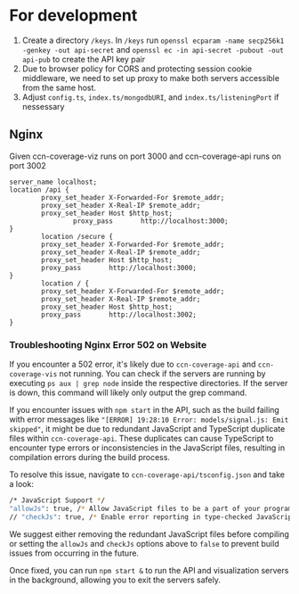 # For development
1. Create a directory ```/keys```. In ```/keys``` run ```openssl ecparam -name secp256k1 -genkey -out api-secret``` and ```openssl ec -in api-secret -pubout -out api-pub``` to create the API key pair
2. Due to browser policy for CORS and protecting session cookie middleware, we need to set up proxy to make both servers accessible from the same host.
3. Adjust ```config.ts```, ```index.ts/mongodbURI```, and ```index.ts/listeningPort``` if nessessary
## Nginx
Given ccn-coverage-viz runs on port 3000 and ccn-coverage-api runs on port 3002
```
server_name localhost;
location /api {
        proxy_set_header X-Forwarded-For $remote_addr;
        proxy_set_header X-Real-IP $remote_addr;
        proxy_set_header Host $http_host;
                proxy_pass       http://localhost:3000;
}
        location /secure {
        proxy_set_header X-Forwarded-For $remote_addr;
        proxy_set_header X-Real-IP $remote_addr;
        proxy_set_header Host $http_host;
        proxy_pass       http://localhost:3000;
}
        location / {
        proxy_set_header X-Forwarded-For $remote_addr;
        proxy_set_header X-Real-IP $remote_addr;
        proxy_set_header Host $http_host;
        proxy_pass       http://localhost:3002;
}
 ```
### Troubleshooting Nginx Error 502 on Website

If you encounter a 502 error, it's likely due to `ccn-coverage-api` and `ccn-coverage-vis` not running. You can check if the servers are running by executing `ps aux | grep node` inside the respective directories. If the server is down, this command will likely only output the grep command.

If you encounter issues with `npm start` in the API, such as the build failing with error messages like `"[ERROR] 19:28:10 Error: models/signal.js: Emit skipped"`, it might be due to redundant JavaScript and TypeScript duplicate files within `ccn-coverage-api`. These duplicates can cause TypeScript to encounter type errors or inconsistencies in the JavaScript files, resulting in compilation errors during the build process.

To resolve this issue, navigate to `ccn-coverage-api/tsconfig.json` and take a look:

```bash
/* JavaScript Support */
"allowJs": true, /* Allow JavaScript files to be a part of your program. Use the `checkJs` option to get errors from these files. */
// "checkJs": true, /* Enable error reporting in type-checked JavaScript files. */
```

We suggest either removing the redundant JavaScript files before compiling or setting the `allowJs` and `checkJs` options above to `false` to prevent build issues from occurring in the future.

Once fixed, you can run `npm start &` to run the API and visualization servers in the background, allowing you to exit the servers safely.
